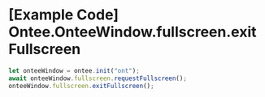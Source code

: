 # [Example Code] Ontee.OnteeWindow.fullscreen.exitFullscreen

```ts
let onteeWindow = ontee.init("ont");
await onteeWindow.fullscreen.requestFullscreen();
onteeWindow.fullscreen.exitFullscreen();
```

